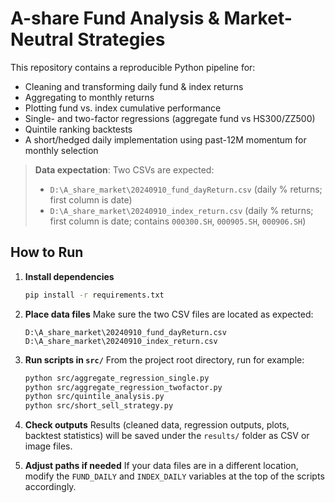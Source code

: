# A-share Fund Analysis & Market-Neutral Strategies

This repository contains a reproducible Python pipeline for:
- Cleaning and transforming daily fund & index returns
- Aggregating to monthly returns
- Plotting fund vs. index cumulative performance
- Single- and two-factor regressions (aggregate fund vs HS300/ZZ500)
- Quintile ranking backtests
- A short/hedged daily implementation using past-12M momentum for monthly selection

> **Data expectation**: Two CSVs are expected:
> - `D:\A_share_market\20240910_fund_dayReturn.csv` (daily % returns; first column is date)
> - `D:\A_share_market\20240910_index_return.csv` (daily % returns; first column is date; contains `000300.SH`, `000905.SH`, `000906.SH`)


## How to Run

1. **Install dependencies**
   ```bash
   pip install -r requirements.txt
   ```

2. **Place data files**
   Make sure the two CSV files are located as expected:
   ```
   D:\A_share_market\20240910_fund_dayReturn.csv
   D:\A_share_market\20240910_index_return.csv
   ```

3. **Run scripts in `src/`**
   From the project root directory, run for example:
   ```bash
   python src/aggregate_regression_single.py
   python src/aggregate_regression_twofactor.py
   python src/quintile_analysis.py
   python src/short_sell_strategy.py
   ```

4. **Check outputs**
   Results (cleaned data, regression outputs, plots, backtest statistics) will be saved under the `results/` folder as CSV or image files.

5. **Adjust paths if needed**
   If your data files are in a different location, modify the `FUND_DAILY` and `INDEX_DAILY` variables at the top of the scripts accordingly.

